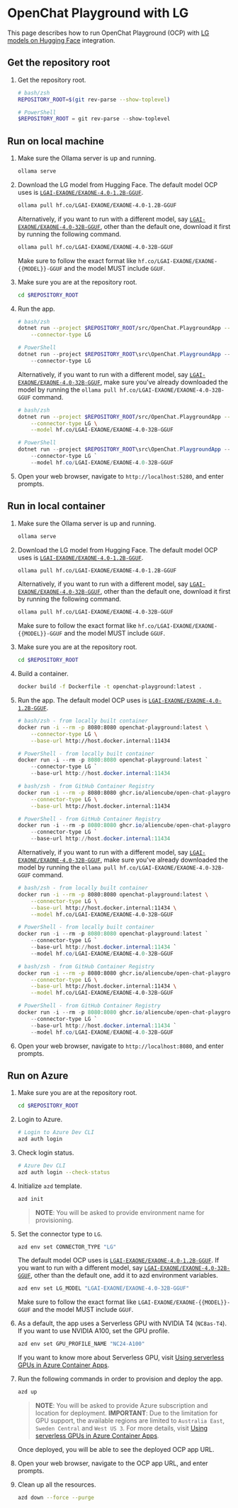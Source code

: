 # OpenChat Playground with LG

This page describes how to run OpenChat Playground (OCP) with [LG models on Hugging Face](https://huggingface.co/LGAI-EXAONE) integration.

## Get the repository root

1. Get the repository root.

    ```bash
    # bash/zsh
    REPOSITORY_ROOT=$(git rev-parse --show-toplevel)
    ```

    ```powershell
    # PowerShell
    $REPOSITORY_ROOT = git rev-parse --show-toplevel
    ```

## Run on local machine

1. Make sure the Ollama server is up and running.

    ```bash
    ollama serve
    ```

1. Download the LG model from Hugging Face. The default model OCP uses is [`LGAI-EXAONE/EXAONE-4.0-1.2B-GGUF`](https://huggingface.co/LGAI-EXAONE/EXAONE-4.0-1.2B-GGUF).

    ```bash
    ollama pull hf.co/LGAI-EXAONE/EXAONE-4.0-1.2B-GGUF
    ```

   Alternatively, if you want to run with a different model, say [`LGAI-EXAONE/EXAONE-4.0-32B-GGUF`](https://huggingface.co/LGAI-EXAONE/EXAONE-4.0-32B-GGUF), other than the default one, download it first by running the following command.

    ```bash
    ollama pull hf.co/LGAI-EXAONE/EXAONE-4.0-32B-GGUF
    ```

   Make sure to follow the exact format like `hf.co/LGAI-EXAONE/EXAONE-{{MODEL}}-GGUF` and the model MUST include `GGUF`.

2. Make sure you are at the repository root.

    ```bash
    cd $REPOSITORY_ROOT
    ```

1. Run the app.

    ```bash
    # bash/zsh
    dotnet run --project $REPOSITORY_ROOT/src/OpenChat.PlaygroundApp -- \
        --connector-type LG
    ```

    ```powershell
    # PowerShell
    dotnet run --project $REPOSITORY_ROOT\src\OpenChat.PlaygroundApp -- `
        --connector-type LG
    ```

   Alternatively, if you want to run with a different model, say [`LGAI-EXAONE/EXAONE-4.0-32B-GGUF`](https://huggingface.co/LGAI-EXAONE/EXAONE-4.0-32B-GGUF), make sure you've already downloaded the model by running the `ollama pull hf.co/LGAI-EXAONE/EXAONE-4.0-32B-GGUF` command.

    ```bash
    # bash/zsh
    dotnet run --project $REPOSITORY_ROOT/src/OpenChat.PlaygroundApp -- \
        --connector-type LG \
        --model hf.co/LGAI-EXAONE/EXAONE-4.0-32B-GGUF
    ```

    ```powershell
    # PowerShell
    dotnet run --project $REPOSITORY_ROOT\src\OpenChat.PlaygroundApp -- `
        --connector-type LG `
        --model hf.co/LGAI-EXAONE/EXAONE-4.0-32B-GGUF
    ```

2. Open your web browser, navigate to `http://localhost:5280`, and enter prompts.

## Run in local container

1. Make sure the Ollama server is up and running.

    ```bash
    ollama serve
    ```

1. Download the LG model from Hugging Face. The default model OCP uses is [`LGAI-EXAONE/EXAONE-4.0-1.2B-GGUF`](https://huggingface.co/LGAI-EXAONE/EXAONE-4.0-1.2B-GGUF).

    ```bash
    ollama pull hf.co/LGAI-EXAONE/EXAONE-4.0-1.2B-GGUF
    ```

   Alternatively, if you want to run with a different model, say [`LGAI-EXAONE/EXAONE-4.0-32B-GGUF`](https://huggingface.co/LGAI-EXAONE/EXAONE-4.0-32B-GGUF), other than the default one, download it first by running the following command.

    ```bash
    ollama pull hf.co/LGAI-EXAONE/EXAONE-4.0-32B-GGUF
    ```

   Make sure to follow the exact format like `hf.co/LGAI-EXAONE/EXAONE-{{MODEL}}-GGUF` and the model MUST include `GGUF`.

1. Make sure you are at the repository root.

    ```bash
    cd $REPOSITORY_ROOT
    ```

1. Build a container.

    ```bash
    docker build -f Dockerfile -t openchat-playground:latest .
    ```

1. Run the app. The default model OCP uses is [`LGAI-EXAONE/EXAONE-4.0-1.2B-GGUF`](https://huggingface.co/LGAI-EXAONE/EXAONE-4.0-1.2B-GGUF).

    ```bash
    # bash/zsh - from locally built container
    docker run -i --rm -p 8080:8080 openchat-playground:latest \
        --connector-type LG \
        --base-url http://host.docker.internal:11434
    ```

    ```powershell
    # PowerShell - from locally built container
    docker run -i --rm -p 8080:8080 openchat-playground:latest `
        --connector-type LG `
        --base-url http://host.docker.internal:11434
    ```

    ```bash
    # bash/zsh - from GitHub Container Registry
    docker run -i --rm -p 8080:8080 ghcr.io/aliencube/open-chat-playground/openchat-playground:latest \
        --connector-type LG \
        --base-url http://host.docker.internal:11434
    ```

    ```powershell
    # PowerShell - from GitHub Container Registry
    docker run -i --rm -p 8080:8080 ghcr.io/aliencube/open-chat-playground/openchat-playground:latest `
        --connector-type LG `
        --base-url http://host.docker.internal:11434
    ```

   Alternatively, if you want to run with a different model, say [`LGAI-EXAONE/EXAONE-4.0-32B-GGUF`](https://huggingface.co/LGAI-EXAONE/EXAONE-4.0-32B-GGUF), make sure you've already downloaded the model by running the `ollama pull hf.co/LGAI-EXAONE/EXAONE-4.0-32B-GGUF` command.

    ```bash
    # bash/zsh - from locally built container
    docker run -i --rm -p 8080:8080 openchat-playground:latest \
        --connector-type LG \
        --base-url http://host.docker.internal:11434 \
        --model hf.co/LGAI-EXAONE/EXAONE-4.0-32B-GGUF
    ```

    ```powershell
    # PowerShell - from locally built container
    docker run -i --rm -p 8080:8080 openchat-playground:latest `
        --connector-type LG `
        --base-url http://host.docker.internal:11434 `
        --model hf.co/LGAI-EXAONE/EXAONE-4.0-32B-GGUF
    ```

    ```bash
    # bash/zsh - from GitHub Container Registry
    docker run -i --rm -p 8080:8080 ghcr.io/aliencube/open-chat-playground/openchat-playground:latest \
        --connector-type LG \
        --base-url http://host.docker.internal:11434 \
        --model hf.co/LGAI-EXAONE/EXAONE-4.0-32B-GGUF
    ```

    ```powershell
    # PowerShell - from GitHub Container Registry
    docker run -i --rm -p 8080:8080 ghcr.io/aliencube/open-chat-playground/openchat-playground:latest `
        --connector-type LG `
        --base-url http://host.docker.internal:11434 `
        --model hf.co/LGAI-EXAONE/EXAONE-4.0-32B-GGUF
    ```

1. Open your web browser, navigate to `http://localhost:8080`, and enter prompts.

## Run on Azure

1. Make sure you are at the repository root.

    ```bash
    cd $REPOSITORY_ROOT
    ```

1. Login to Azure.

    ```bash
    # Login to Azure Dev CLI
    azd auth login
    ```

1. Check login status.

    ```bash
    # Azure Dev CLI
    azd auth login --check-status
    ```

1. Initialize `azd` template.

    ```bash
    azd init
    ```

   > **NOTE**: You will be asked to provide environment name for provisioning.

1. Set the connector type to `LG`.

    ```bash
    azd env set CONNECTOR_TYPE "LG"
    ```

   The default model OCP uses is [`LGAI-EXAONE/EXAONE-4.0-1.2B-GGUF`](https://huggingface.co/LGAI-EXAONE/EXAONE-4.0-1.2B-GGUF). If you want to run with a different model, say [`LGAI-EXAONE/EXAONE-4.0-32B-GGUF`](https://huggingface.co/LGAI-EXAONE/EXAONE-4.0-32B-GGUF), other than the default one, add it to azd environment variables.

    ```bash
    azd env set LG_MODEL "LGAI-EXAONE/EXAONE-4.0-32B-GGUF"
    ```

   Make sure to follow the exact format like `LGAI-EXAONE/EXAONE-{{MODEL}}-GGUF` and the model MUST include `GGUF`.

1. As a default, the app uses a Serverless GPU with NVIDIA T4 (`NC8as-T4`). If you want to use NVIDIA A100, set the GPU profile.

    ```bash
    azd env set GPU_PROFILE_NAME "NC24-A100"
    ```

   If you want to know more about Serverless GPU, visit [Using serverless GPUs in Azure Container Apps](https://learn.microsoft.com/azure/container-apps/gpu-serverless-overview#use-serverless-gpus).

1. Run the following commands in order to provision and deploy the app.

    ```bash
    azd up
    ```

   > **NOTE**: You will be asked to provide Azure subscription and location for deployment.
   > **IMPORTANT**: Due to the limitation for GPU support, the available regions are limited to `Australia East`, `Sweden Central` and `West US 3`. For more details, visit [Using serverless GPUs in Azure Container Apps](https://learn.microsoft.com/azure/container-apps/gpu-serverless-overview#supported-regions).

   Once deployed, you will be able to see the deployed OCP app URL.

1. Open your web browser, navigate to the OCP app URL, and enter prompts.

1. Clean up all the resources.

    ```bash
    azd down --force --purge
    ```
